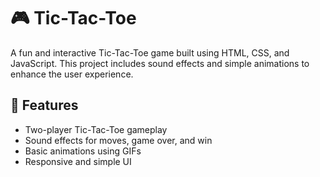 # 🎮 Tic-Tac-Toe

A fun and interactive Tic-Tac-Toe game built using HTML, CSS, and JavaScript. This project includes sound effects and simple animations to enhance the user experience.

## 🚀 Features

- Two-player Tic-Tac-Toe gameplay
- Sound effects for moves, game over, and win
- Basic animations using GIFs
- Responsive and simple UI

